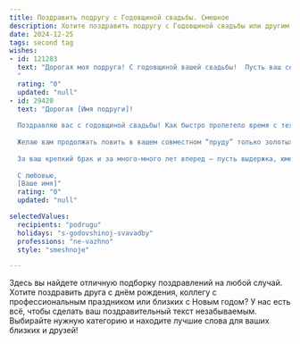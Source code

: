 ```yaml
---
title: Поздравить подругу с Годовщиной свадьбы. Смешное
description: Хотите поздравить подругу с Годовщиной свадьбы или другим праздником? Наш ИИ создаст незабываемое поздравление, а вы обязательно выделитесь среди других.  
date: 2024-12-25
tags: second tag
wishes:
- id: 121283
  text: "Дорогая моя подруга! С годовщиной вашей свадьбы!  Пусть ваш семейный корабль продолжает бороздить океан любви, даже если иногда приходится латать паруса от штормов из разбросанных носков и невымытой посуды!  Желаю вам еще сто лет счастья,  крепкой дружбы (между вами, разумеется!), и чтобы ваш совместный бюджет всегда оставался, как минимум, в плюсе!  Целую!
  "
  rating: "0"
  updated: "null"
- id: 29420
  text: "Дорогая [Имя подруги]!
  
  Поздравляю вас с годовщиной свадьбы! Как быстро пролетело время с тех пор, как вы поклялись друг другу в любви и вечной преданности! Теперь, оглядываясь назад, можно с уверенностью сказать, что \"без труда не вытащишь и рыбку из пруда\", а в вашем случае – \"без чуткой поддержки и терпения не построишь идеальной семьи\".
  
  Желаю вам продолжать ловить в вашем совместном “пруду” только золотых рыбок, а не карасей недопонимания! Пусть каждый день будет наполнен счастьем, как холодильник – вкусной едой, а ваши разговоры остаются такой же интересной игрой, как аттракцион \"Твистер\".
  
  За ваш крепкий брак и за много-много лет вперед – пусть выдержка, юмор и любовь будут вашими верными спутниками. Пусть каждый совместный момент приносит только радость и смех!
  
  С любовью,
  [Ваше имя]"
  rating: "0"
  updated: "null"

selectedValues:
  recipients: "podrugu"
  holidays: "s-godovshinoj-svavadby"
  professions: "ne-vazhno"
  style: "smeshnoje"

---
```


Здесь вы найдете отличную подборку поздравлений на любой случай.
Хотите поздравить друга с днём рождения, коллегу с профессиональным праздником или близких с Новым годом? У нас есть всё, чтобы сделать ваш поздравительный текст незабываемым. Выбирайте нужную категорию и находите лучшие слова для ваших близких и друзей!
